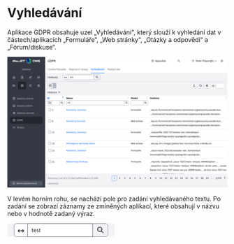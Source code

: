 # Vyhledávání

Aplikace GDPR obsahuje uzel „Vyhledávání“, který slouží k vyhledání dat v částech/aplikacích „Formuláře“, „Web stránky“, „Otázky a odpovědi“ a „Fórum/diskuse“.

![](search-dataTable.png)

V levém horním rohu, se nachází pole pro zadání vyhledávaného textu. Po zadání se zobrazí záznamy ze zmíněných aplikací, které obsahují v názvu nebo v hodnotě zadaný výraz.

![](search-extFilter.png)
